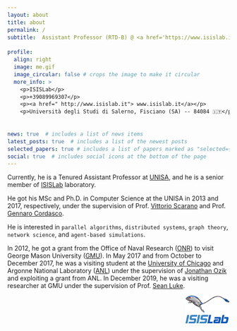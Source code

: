 ```yaml
---
layout: about
title: about
permalink: /
subtitle:  Assistant Professor (RTD-B) @ <a href='https://www.isislab.it'>ISISLab</a>, <a href='https://docenti.unisa.it/028012/home'>Department of Computer Science</a>. Università degli Studi di Salerno (UNISA) · 🇮🇹

profile:
  align: right
  image: me.gif
  image_circular: false # crops the image to make it circular
  more_info: >
    <p>ISISLab</p>
    <p>+39089969307</p>
    <p><a href=" http://www.isislab.it"> www.isislab.it</a></p>
    <p>Università degli Studi di Salerno, Fisciano (SA) -- 84084 🇮🇹</p>


news: true  # includes a list of news items
latest_posts: true  # includes a list of the newest posts
selected_papers: true # includes a list of papers marked as "selected={true}"
social: true  # includes social icons at the bottom of the page
---
```


Currently, he is a Tenured Assistant Professor at [UNISA](www.unisa.it), and he is a senior member of [ISISLab](www.isislab.it) laboratory.

He got his MSc and Ph.D. in Computer Science at the UNISA in 2013 and 2017, respectively, under the supervision of Prof. [Vittorio Scarano](http://intranet.di.unisa.it/~vitsca/) and Prof. [Gennaro Cordasco](https://www.psicologia.unicampania.it/dipartimento/docenti?MATRICOLA=059407). 

He is interested in `parallel algorithms`, `distributed systems`, `graph theory`, `network science`, and `agent-based simulations`. 

In 2012, he got a grant from the Office of Naval Research ([ONR](https://www.nre.navy.mil/)) to visit George Mason University ([GMU](https://www.gmu.edu/)). In May 2017 and from October to December 2017, he was a visiting student at the [University of Chicago](https://www.uchicago.edu/) and Argonne National Laboratory ([ANL](https://www.anl.gov/)) under the supervision of [Jonathan Ozik](https://www.anl.gov/profile/jonathan-ozik) and exploiting a grant from ANL. 
In December 2019, he was a visiting researcher at GMU under the supervision of Prof. [Sean Luke](https://cs.gmu.edu/~sean/). 

<img style="float:right;width:100px;" src="../assets/img/isislab.png"/>